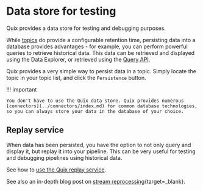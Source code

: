 # Data store for testing 

Quix provides a data store for testing and debugging purposes.

While [topics](../get-started/glossary.md#topic) do provide a configurable retention time, persisting data into a database provides advantages - for example, you can perform powerful queries to retrieve historical data. This data can be retrieved and displayed using the Data Explorer, or retrieved using the [Query API](../../apis/query-api/index.md).

Quix provides a very simple way to persist data in a topic. Simply locate the topic in your topic list, and click the `Persistence` button. 

!!! important

    You don't have to use the Quix data store. Quix provides numerous [connectors](../connectors/index.md) for common database technologies, so you can always store your data in the database of your choice.

## Replay service

When data has been persisted, you have the option to not only query and display it, but replay it into your pipeline. This can be very useful for testing and debugging pipelines using historical data.

See how to [use the Quix replay service](../manage/replay.md).

See also an in-depth blog post on [stream reprocessing](https://quix.io/blog/intro-stream-reprocessing-python/){target=_blank}.
